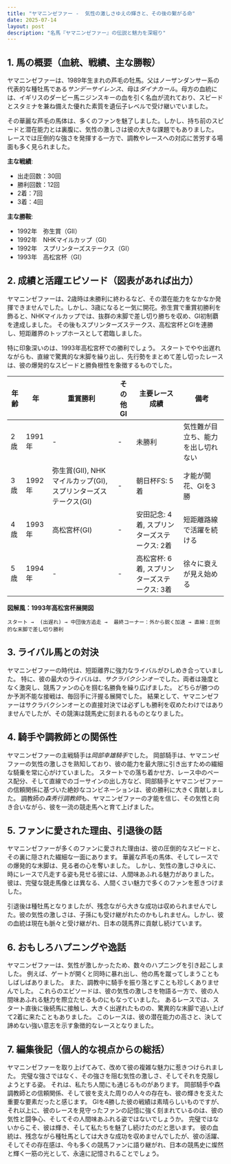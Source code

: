 ```yaml
---
title: "ヤマニンゼファー -  気性の激しさゆえの輝きと、その後の繋がる命"
date: 2025-07-14
layout: post
description: "名馬『ヤマニンゼファー』の伝説と魅力を深堀り"
---
```


## 1. 馬の概要（血統、戦績、主な勝鞍）

ヤマニンゼファーは、1989年生まれの芦毛の牡馬。父はノーザンダンサー系の代表的な種牡馬である*サンデーサイレンス*、母は*ダイナカール*。母方の血統には、イギリスのダービー馬ニジンスキーの血を引く名血が流れており、スピードとスタミナを兼ね備えた優れた素質を遺伝子レベルで受け継いでいました。  

その華麗な芦毛の馬体は、多くのファンを魅了しました。しかし、持ち前のスピードと潜在能力とは裏腹に、気性の激しさは彼の大きな課題でもありました。  レースでは圧倒的な強さを発揮する一方で、調教やレースへの対応に苦労する場面も多く見られました。

**主な戦績**:

* 出走回数：30回
* 勝利回数：12回
* 2着：7回
* 3着：4回

**主な勝鞍**:

* 1992年　弥生賞（GII）
* 1992年　NHKマイルカップ（GI）
* 1992年　スプリンターズステークス（GI）
* 1993年　高松宮杯（GI）


## 2. 成績と活躍エピソード（図表があれば出力）

ヤマニンゼファーは、2歳時は未勝利に終わるなど、その潜在能力をなかなか発揮できませんでした。しかし、3歳になると一気に開花。弥生賞で重賞初勝利を飾ると、NHKマイルカップでは、抜群の末脚で差し切り勝ちを収め、GI初制覇を達成しました。  その後もスプリンターズステークス、高松宮杯とGIを連勝し、短距離界のトップホースとして君臨しました。

特に印象深いのは、1993年高松宮杯での勝利でしょう。  スタートでやや出遅れながらも、直線で驚異的な末脚を繰り出し、先行勢をまとめて差し切ったレースは、彼の爆発的なスピードと勝負根性を象徴するものでした。

| 年齢 | 年 | 重賞勝利 | その他GI | 主要レース成績 | 備考 |
|---|---|---|---|---|---|
| 2歳 | 1991年 |  - | - | 未勝利 |  気性難が目立ち、能力を出し切れない |
| 3歳 | 1992年 | 弥生賞(GII), NHKマイルカップ(GI), スプリンターズステークス(GI) | - |  朝日杯FS: 5着 |  才能が開花、GIを3勝 |
| 4歳 | 1993年 | 高松宮杯(GI) | - | 安田記念: 4着, スプリンターズステークス: 2着 |  短距離路線で活躍を続ける |
| 5歳 | 1994年 | - | - |  高松宮杯: 6着, スプリンターズステークス: 3着 |  徐々に衰えが見え始める |


**図解風：1993年高松宮杯展開図**

```
スタート →  (出遅れ) → 中団後方追走 →  最終コーナー：外から鋭く加速 → 直線：圧倒的な末脚で差し切り勝利
```


## 3. ライバル馬との対決

ヤマニンゼファーの時代は、短距離界に強力なライバルがひしめき合っていました。  特に、彼の最大のライバルは、*サクラバクシンオー*でした。両者は幾度となく激突し、競馬ファンの心を掴む名勝負を繰り広げました。  どちらが勝つのか予測不能な接戦は、毎回手に汗握る展開でした。  結果として、ヤマニンゼファーはサクラバクシンオーとの直接対決では必ずしも勝利を収めたわけではありませんでしたが、その競演は競馬史に刻まれるものとなりました。


## 4. 騎手や調教師との関係性

ヤマニンゼファーの主戦騎手は*岡部幸雄騎手*でした。  岡部騎手は、ヤマニンゼファーの気性の激しさを熟知しており、彼の能力を最大限に引き出すための繊細な騎乗を常に心がけていました。  スタートでの落ち着かせ方、レース中のペース配分、そして直線でのゴーサインの出し方など、岡部騎手とヤマニンゼファーの信頼関係に基づいた絶妙なコンビネーションは、彼の勝利に大きく貢献しました。  調教師の*森秀行調教師*も、ヤマニンゼファーの才能を信じ、その気性と向き合いながら、彼を一流の競走馬へと育て上げました。


## 5. ファンに愛された理由、引退後の話

ヤマニンゼファーが多くのファンに愛された理由は、彼の圧倒的なスピードと、その裏に隠された繊細な一面にあります。  華麗な芦毛の馬体、そしてレースでの爆発的な末脚は、見る者の心を奪いました。  しかし、気性の激しさゆえに、時にレースで凡走する姿も見せる彼には、人間味あふれる魅力がありました。  彼は、完璧な競走馬像とは異なる、人間くさい魅力で多くのファンを惹きつけました。

引退後は種牡馬となりましたが、残念ながら大きな成功は収められませんでした。彼の気性の激しさは、子孫にも受け継がれたのかもしれません。しかし、彼の血統は現在も脈々と受け継がれ、日本の競馬界に貢献し続けています。


## 6. おもしろハプニングや逸話

ヤマニンゼファーは、気性が激しかったため、数々のハプニングを引き起こしました。  例えば、ゲートが開くと同時に暴れ出し、他の馬を蹴ってしまうこともしばしばありました。  また、調教中に騎手を振り落とすことも珍しくありませんでした。  これらのエピソードは、彼の気性の激しさを物語る一方で、彼の人間味あふれる魅力を際立たせるものにもなっていました。  あるレースでは、スタート直後に後続馬に接触し、大きく出遅れたものの、驚異的な末脚で追い上げて2着に来たこともありました。  このレースは、彼の潜在能力の高さと、決して諦めない強い意志を示す象徴的なレースとなりました。


## 7. 編集後記（個人的な視点からの総括）

ヤマニンゼファーを取り上げてみて、改めて彼の複雑な魅力に惹きつけられました。  完璧な強さではなく、その強さを阻む気性の激しさ、そしてそれを克服しようとする姿。  それは、私たち人間にも通じるものがあります。  岡部騎手や森調教師との信頼関係、そして彼を支えた周りの人々の存在も、彼の輝きを支えた重要な要素だったと感じます。  GIを4勝した彼の戦績は素晴らしいものですが、それ以上に、彼のレースを見守ったファンの記憶に強く刻まれているのは、彼の気性と闘争心、そしてその人間味あふれる姿ではないでしょうか。  完璧ではないからこそ、彼は輝き、そして私たちを魅了し続けたのだと思います。  彼の血統は、残念ながら種牡馬としては大きな成功を収めませんでしたが、彼の活躍、そしてその存在感は、今も多くの競馬ファンに語り継がれ、日本の競馬史に燦然と輝く一筋の光として、永遠に記憶されることでしょう。
